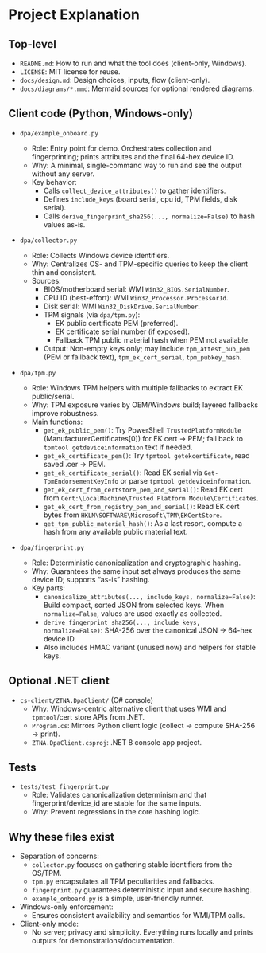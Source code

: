# Project Explanation

## Top-level
- `README.md`: How to run and what the tool does (client-only, Windows).
- `LICENSE`: MIT license for reuse.
- `docs/design.md`: Design choices, inputs, flow (client-only).
- `docs/diagrams/*.mmd`: Mermaid sources for optional rendered diagrams.

## Client code (Python, Windows-only)
- `dpa/example_onboard.py`
  - Role: Entry point for demo. Orchestrates collection and fingerprinting; prints attributes and the final 64-hex device ID.
  - Why: A minimal, single-command way to run and see the output without any server.
  - Key behavior:
    - Calls `collect_device_attributes()` to gather identifiers.
    - Defines `include_keys` (board serial, cpu id, TPM fields, disk serial).
    - Calls `derive_fingerprint_sha256(..., normalize=False)` to hash values as-is.

- `dpa/collector.py`
  - Role: Collects Windows device identifiers.
  - Why: Centralizes OS- and TPM-specific queries to keep the client thin and consistent.
  - Sources:
    - BIOS/motherboard serial: WMI `Win32_BIOS.SerialNumber`.
    - CPU ID (best-effort): WMI `Win32_Processor.ProcessorId`.
    - Disk serial: WMI `Win32_DiskDrive.SerialNumber`.
    - TPM signals (via `dpa/tpm.py`):
      - EK public certificate PEM (preferred).
      - EK certificate serial number (if exposed).
      - Fallback TPM public material hash when PEM not available.
    - Output: Non-empty keys only; may include `tpm_attest_pub_pem` (PEM or fallback text), `tpm_ek_cert_serial`, `tpm_pubkey_hash`.

- `dpa/tpm.py`
  - Role: Windows TPM helpers with multiple fallbacks to extract EK public/serial.
  - Why: TPM exposure varies by OEM/Windows build; layered fallbacks improve robustness.
  - Main functions:
    - `get_ek_public_pem()`: Try PowerShell `TrustedPlatformModule` (ManufacturerCertificates[0]) for EK cert → PEM; fall back to `tpmtool getdeviceinformation` text if needed.
    - `get_ek_certificate_pem()`: Try `tpmtool getekcertificate`, read saved .cer → PEM.
    - `get_ek_certificate_serial()`: Read EK serial via `Get-TpmEndorsementKeyInfo` or parse `tpmtool getdeviceinformation`.
    - `get_ek_cert_from_certstore_pem_and_serial()`: Read EK cert from `Cert:\LocalMachine\Trusted Platform Module\Certificates`.
    - `get_ek_cert_from_registry_pem_and_serial()`: Read EK cert bytes from `HKLM\SOFTWARE\Microsoft\TPM\EKCertStore`.
    - `get_tpm_public_material_hash()`: As a last resort, compute a hash from any available public material text.

- `dpa/fingerprint.py`
  - Role: Deterministic canonicalization and cryptographic hashing.
  - Why: Guarantees the same input set always produces the same device ID; supports “as-is” hashing.
  - Key parts:
    - `canonicalize_attributes(..., include_keys, normalize=False)`: Build compact, sorted JSON from selected keys. When `normalize=False`, values are used exactly as collected.
    - `derive_fingerprint_sha256(..., include_keys, normalize=False)`: SHA-256 over the canonical JSON → 64-hex device ID.
    - Also includes HMAC variant (unused now) and helpers for stable keys.

## Optional .NET client
- `cs-client/ZTNA.DpaClient/` (C# console)
  - Why: Windows-centric alternative client that uses WMI and `tpmtool`/cert store APIs from .NET.
  - `Program.cs`: Mirrors Python client logic (collect → compute SHA-256 → print).
  - `ZTNA.DpaClient.csproj`: .NET 8 console app project.

## Tests
- `tests/test_fingerprint.py`
  - Role: Validates canonicalization determinism and that fingerprint/device_id are stable for the same inputs.
  - Why: Prevent regressions in the core hashing logic.

## Why these files exist
- Separation of concerns:
  - `collector.py` focuses on gathering stable identifiers from the OS/TPM.
  - `tpm.py` encapsulates all TPM peculiarities and fallbacks.
  - `fingerprint.py` guarantees deterministic input and secure hashing.
  - `example_onboard.py` is a simple, user-friendly runner.
- Windows-only enforcement:
  - Ensures consistent availability and semantics for WMI/TPM calls.
- Client-only mode:
  - No server; privacy and simplicity. Everything runs locally and prints outputs for demonstrations/documentation.
